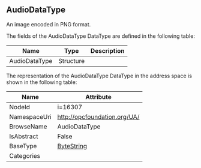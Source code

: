 <!-- datatype -->
## AudioDataType
An image encoded in PNG format.  
<!-- end of description -->
The fields of the AudioDataType DataType are defined in the following table:  

|Name|Type|Description|
|---|---|---|
|AudioDataType|Structure||

The representation of the AudioDataType DataType in the address space is shown in the following table:  

|Name|Attribute|
|---|---|
|NodeId|i=16307|
|NamespaceUri|http://opcfoundation.org/UA/|
|BrowseName|AudioDataType|
|IsAbstract|False|
|BaseType|[ByteString](../../DataTypes/ByteString/readme.md)|
|Categories||

